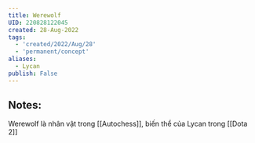 ```yaml
---
title: Werewolf
UID: 220828122045
created: 28-Aug-2022
tags:
  - 'created/2022/Aug/28'
  - 'permanent/concept'
aliases:
  - Lycan
publish: False
---
```

## Notes:
Werewolf là nhân vật trong [[Autochess]], biến thể của Lycan trong [[Dota 2]]



